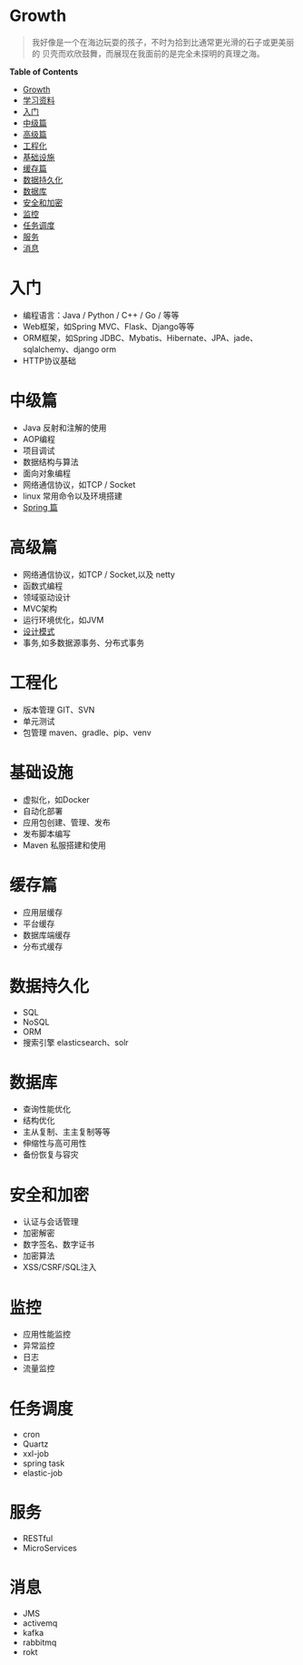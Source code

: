 # Growth

> 我好像是一个在海边玩耍的孩子，不时为拾到比通常更光滑的石子或更美丽的 贝壳而欢欣鼓舞，而展现在我面前的是完全未探明的真理之海。

**Table of Contents**

- [Growth](#growth)
- [学习资料](#%E5%AD%A6%E4%B9%A0%E8%B5%84%E6%96%99)
- [入门](#%E5%85%A5%E9%97%A8)
- [中级篇](#%E4%B8%AD%E7%BA%A7%E7%AF%87)
- [高级篇](#%E9%AB%98%E7%BA%A7%E7%AF%87)
- [工程化](#%E5%B7%A5%E7%A8%8B%E5%8C%96)
- [基础设施](#%E5%9F%BA%E7%A1%80%E8%AE%BE%E6%96%BD)
- [缓存篇](#%E7%BC%93%E5%AD%98%E7%AF%87)
- [数据持久化](#%E6%95%B0%E6%8D%AE%E6%8C%81%E4%B9%85%E5%8C%96)
- [数据库](#%E6%95%B0%E6%8D%AE%E5%BA%93)
- [安全和加密](#%E5%AE%89%E5%85%A8%E5%92%8C%E5%8A%A0%E5%AF%86)
- [监控](#%E7%9B%91%E6%8E%A7)
- [任务调度](#%E4%BB%BB%E5%8A%A1%E8%B0%83%E5%BA%A6)
- [服务](#%E6%9C%8D%E5%8A%A1)
- [消息](#%E6%B6%88%E6%81%AF)

# 入门

* 编程语言：Java / Python / C++ / Go / 等等
* Web框架，如Spring MVC、Flask、Django等等
* ORM框架，如Spring JDBC、Mybatis、Hibernate、JPA、jade、sqlalchemy、django orm
* HTTP协议基础
# 中级篇

* Java 反射和注解的使用
* AOP编程
* 项目调试
* 数据结构与算法
* 面向对象编程
* 网络通信协议，如TCP / Socket
* linux 常用命令以及环境搭建
* [Spring 篇](it/Spring/)

# 高级篇

* 网络通信协议，如TCP / Socket,以及 netty
* 函数式编程
* 领域驱动设计
* MVC架构
* 运行环境优化，如JVM
* [设计模式](it/designPattern/)
* 事务,如多数据源事务、分布式事务
# 工程化

* 版本管理 GIT、SVN
* 单元测试
* 包管理 maven、gradle、pip、venv

# 基础设施

* 虚拟化，如Docker
* 自动化部署
* 应用包创建、管理、发布
* 发布脚本编写
* Maven 私服搭建和使用

# 缓存篇

* 应用层缓存 
* 平台缓存
* 数据库端缓存
* 分布式缓存 

# 数据持久化

* SQL
* NoSQL
* ORM
* 搜索引擎 elasticsearch、solr

# 数据库

* 查询性能优化
* 结构优化
* 主从复制、主主复制等等
* 伸缩性与高可用性
* 备份恢复与容灾

# 安全和加密

* 认证与会话管理
* 加密解密
* 数字签名、数字证书
* 加密算法
* XSS/CSRF/SQL注入

# 监控

* 应用性能监控
* 异常监控
* 日志
* 流量监控

# 任务调度

* cron
* Quartz
* xxl-job
* spring task
* elastic-job

# 服务

* RESTful
* MicroServices

# 消息

* JMS
* activemq
* kafka
* rabbitmq
* rokt


